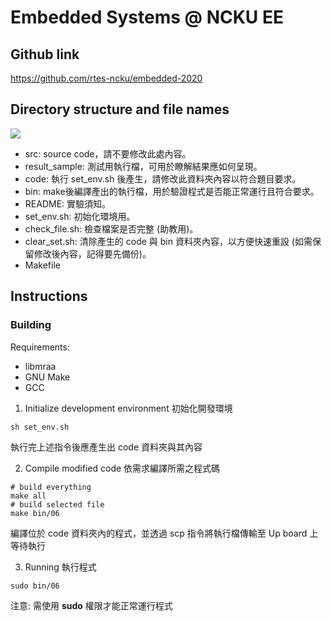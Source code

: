 # Embedded Systems @ NCKU EE

## Github link
https://github.com/rtes-ncku/embedded-2020

## Directory structure and file names
![](https://i.imgur.com/VjYTriL.png)

- src: 
	source code，請不要修改此處內容。
- result_sample: 
	測試用執行檔，可用於瞭解結果應如何呈現。
- code: 
	執行 set_env.sh 後產生，請修改此資料夾內容以符合題目要求。
- bin: 
	make後編譯產出的執行檔，用於驗證程式是否能正常運行且符合要求。
- README: 
	實驗須知。
- set_env.sh: 
	初始化環境用。
- check_file.sh: 
	檢查檔案是否完整 (助教用)。
- clear_set.sh: 
	清除產生的 code 與 bin 資料夾內容，以方便快速重設 (如需保留修改後內容，記得要先備份)。
- Makefile 

## Instructions

### Building

Requirements:
* libmraa
* GNU Make
* GCC

1. Initialize development environment
初始化開發環境
```
sh set_env.sh
```
執行完上述指令後應產生出 code 資料夾與其內容

2. Compile modified code
依需求編譯所需之程式碼
```
# build everything
make all
# build selected file
make bin/06
```
編譯位於 code 資料夾內的程式，並透過 scp 指令將執行檔傳輸至 Up board 上等待執行

3. Running
執行程式
```
sudo bin/06
```
注意: 需使用 **sudo** 權限才能正常運行程式
